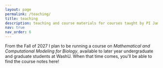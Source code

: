 ```yaml
---
layout: page
permalink: /teaching/
title: teaching
description: teaching and course materials for courses taught by PI James Holehouse
nav: true
nav_order: 6
---
```


From the Fall of 2027 I plan to be running a course on *Mathematical and Computational Modeling for Biology*, available to later year undergraduate and graduate students at WashU. When that time comes, you'll be able to find the course notes here!
